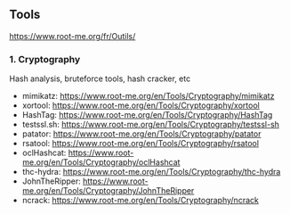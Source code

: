 ## Tools
https://www.root-me.org/fr/Outils/


### 1. Cryptography
Hash analysis, bruteforce tools, hash cracker, etc

- mimikatz: https://www.root-me.org/en/Tools/Cryptography/mimikatz
- xortool: https://www.root-me.org/en/Tools/Cryptography/xortool
- HashTag: https://www.root-me.org/en/Tools/Cryptography/HashTag
- testssl.sh: https://www.root-me.org/en/Tools/Cryptography/testssl-sh
- patator: https://www.root-me.org/en/Tools/Cryptography/patator
- rsatool: https://www.root-me.org/en/Tools/Cryptography/rsatool
- oclHashcat: https://www.root-me.org/en/Tools/Cryptography/oclHashcat
- thc-hydra: https://www.root-me.org/en/Tools/Cryptography/thc-hydra
- JohnTheRipper: https://www.root-me.org/en/Tools/Cryptography/JohnTheRipper
- ncrack: https://www.root-me.org/en/Tools/Cryptography/ncrack
